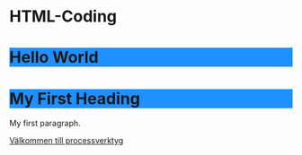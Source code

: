 # HTML-Coding
<!DOCTYPE html>
<html>
<h1 style="background-color:DodgerBlue;">Hello World</h1>
<body>

<h1 style="background-color:DodgerBlue;">My First Heading</h1>
<p>My first paragraph.</p>

</body>
</html>

<a href="https://www.processverktyg.se/">Välkommen till processverktyg</a>

